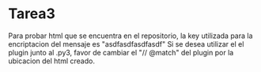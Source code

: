 # Tarea3
Para probar html que se encuentra en el repositorio, la key utilizada para la encriptacion del mensaje es "asdfasdfasdfasdf"
Si se desea utilizar el el plugin junto al .py3, favor de cambiar el "// @match" del plugin por la ubicacion del html creado.
